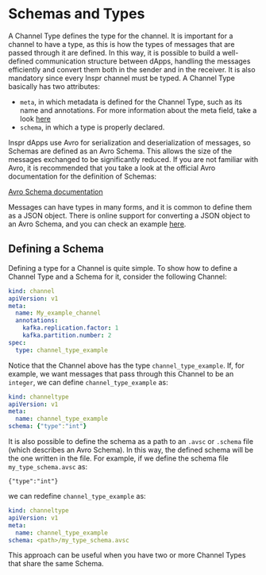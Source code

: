 # Schemas and Types

A Channel Type defines the type for the channel. It is important for a channel to have a type, as this is how the types of messages that are passed through it are defined. In this way, it is possible to build a well-defined communication structure between dApps, handling the messages efficiently and convert them both in the sender and in the receiver. It is also mandatory since every Inspr channel must be typed. A Channel Type basically has two attributes:

* `meta`, in which metadata is defined for the Channel Type, such as its name and annotations. For more information about the meta field, take a look [here]()
* `schema`, in which a type is properly declared.

Inspr dApps use Avro for serialization and deserialization of messages, so Schemas are defined as an Avro Schema. This allows the size of the messages exchanged to be significantly reduced. If you are not familiar with Avro, it is recommended that you take a look at the official Avro documentation for the definition of Schemas:

[Avro Schema documentation](https://avro.apache.org/docs/current/spec.html#schemas)


Messages can have types in many forms, and it is common to define them as a JSON object. There is online support for converting a JSON object to an Avro Schema, and you can check an example [here](https://toolslick.com/generation/metadata/avro-schema-from-json).

## Defining a Schema

Defining a type for a Channel is quite simple. To show how to define a Channel Type and a Schema for it, consider the following Channel:

```yaml
kind: channel
apiVersion: v1
meta:
  name: My_example_channel
  annotations:
    kafka.replication.factor: 1
    kafka.partition.number: 2
spec:
  type: channel_type_example
```
Notice that the Channel above has the type `channel_type_example`. If, for example, we want messages that pass through this Channel to be an `integer`, we can define `channel_type_example` as:

```yaml
kind: channeltype
apiVersion: v1
meta:
  name: channel_type_example
schema: {"type":"int"}
```
It is also possible to define the schema as a path to an `.avsc` or `.schema` file (which describes an Avro Schema). In this way, the defined schema will be the one written in the file. For example, if we define the schema file `my_type_schema.avsc` as:

```avsc
{"type":"int"}
```
we can redefine `channel_type_example` as:
```yaml
kind: channeltype
apiVersion: v1
meta:
  name: channel_type_example
schema: <path>/my_type_schema.avsc
```
This approach can be useful when you have two or more Channel Types that share the same Schema.
